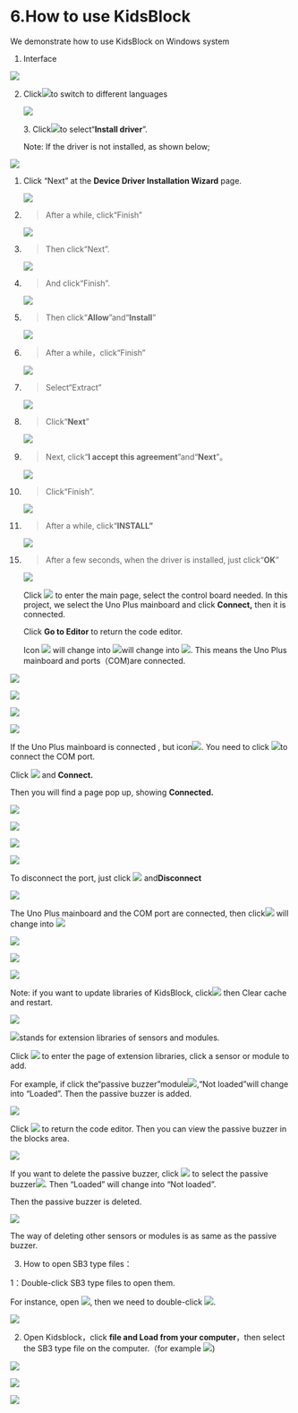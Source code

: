 # 6.How to use KidsBlock

We demonstrate how to use KidsBlock on Windows system

1.  Interface

![](/media/1d07c862c2e059febe07f1522290513d.png)

2.  Click![](/media/3dd044ace633a5f7218b0d19a55ff9cf.png)to switch to different languages
    
    ![](/media/a26ac98fda5eb460bae6370e017e1869.png)
    
    3\. Click![](/media/ceea175e15c8425a1a70baaaf56d40b3.png)to select“**Install driver**”.
    
    Note: If the driver is not installed, as shown below;

![](/media/bef7e6706a96aa449213e76f661a8530.png)

1.  Click “Next” at the **Device Driver Installation Wizard** page.
    
    ![](/media/4c104ba0a545ee1041c2b826497c6c0f.png)

<!-- end list -->

2.  > After a while, click“Finish”
    
    ![](/media/fca8d2cd82b6cc8026cd05d3f3e4536a.png)

3.  > Then click“Next”.
    
    ![](/media/c2f1cc5d63d3d3b2534ccce20f38fd62.png)

4.  > And click“Finish”.
    
    ![](/media/1acc73921191044749961892aa5beeae.png)

5.  > Then click“**Allow**”and“**Install**”
    
    ![](/media/f5855178a9320b2b9440fb025dae31cb.png)

6.  > After a while，click“Finish”
    
    ![](/media/1e9d4fc27460ab88bb3d30b85b71ffbf.png)

7.  > Select“Extract”
    
    ![](/media/8b7694d9158b63cd0113dd422c7dec54.png)

8.  > Click“**Next**”
    
    ![](/media/9a0d50d923ba8534cfd5cfb23c93a339.png)

9.  > Next, click“**I accept this agreement**”and“**Next**”。
    
    ![](/media/bd39d1e73f87cc7345ab0d80784d8bf7.png)

10. > Click“Finish”.
    
    ![](/media/819da99e656406de8c7446febf1cef82.png)

11. > After a while, click“**INSTALL”**
    
    ![](/media/e7d93c27bcd6582a837ae61c3bb5589a.png)

<!-- end list -->

15. > After a few seconds, when the driver is installed, just click“**OK**”
    
    ![](/media/c434a3523857af84ec8f2e0fe5091741.png)
    
    Click ![](/media/bfbf7c471ede03845519b11961a13837.png) to enter the main page, select the control board needed. In this project, we select the Uno Plus mainboard and click **Connect,** then it is connected.
    
    Click **Go to Editor** to return the code editor.
    
    Icon ![](/media/bfbf7c471ede03845519b11961a13837.png) will change into
    ![](/media/db0135c23e5313dac75a33d7d2faa529.png)will change into
    ![](/media/75b2ba08926ca69000ad5cc655812d28.png). This means the Uno Plus mainboard and ports（COM)are connected.

![](/media/dffb264fb8b7313928d1ae0f8d23b4d9.png)

![](/media/088183796c04198687cabb77520ee57d.png)

![](/media/a5474f9c9e002578bd898d709352a720.png)

![](/media/9264f12b2d0177aa1271099622821ff0.png)

If the Uno Plus mainboard is connected , but icon![](/media/75b2ba08926ca69000ad5cc655812d28.png). You
need to click ![](/media/db0135c23e5313dac75a33d7d2faa529.png)to connect the COM port.

Click ![](/media/db0135c23e5313dac75a33d7d2faa529.png) and **Connect.**

Then you will find a page pop up, showing **Connected.**

![](/media/7cdc62d2fbd6a678a990e8b7dbfd94f8.png)

![](/media/5ac42faf4baded53673710bb173a3508.png)

![](/media/f328cd859a2557feca3c5eddc863f857.png)

![](/media/9264f12b2d0177aa1271099622821ff0.png)

To disconnect the port, just click ![](/media/75b2ba08926ca69000ad5cc655812d28.png) and**Disconnect**

![](/media/7488e7809f4b4bb2b42cbfded023bb57.png)

The Uno Plus mainboard and the COM port are connected, then click![](/media/770292e2b4d7555030eaf7951cf58aec.png)
will change into ![](/media/6647392e2b1488904406ad656f6e08b4.png)

![](/media/102914131d83f23ce541685a358426eb.png)

![](/media/07f45c21d21ba19f979357b7fbd03ac9.png)

![](/media/3662d3d4ebb2e2d4bd40e9585031c63f.png)

Note: if you want to update libraries of KidsBlock, click![](/media/49ea7c72ac42a9f39deed5aeef6a3ecc.png) then Clear cache and restart.

![](/media/e716fa3d504ad8437250aa3091394093.png)

![](/media/9964e0b31fc9846a7f64c57f51e47152.png)stands for extension libraries of sensors and modules.

Click ![](/media/9964e0b31fc9846a7f64c57f51e47152.png) to enter the page of extension libraries, click a sensor or module to add.

For example, if click the“passive buzzer”module![](/media/4015e6afd4eab6334ea3fe184e5bdcca.png),“Not loaded”will change into “Loaded”. Then the passive buzzer is added.

![](/media/c61048d1e7a9a1fc063eae56d063eead.png)

Click ![](/media/29916972665d35bfb34914b6144e28aa.png) to return the code editor. Then you can view the passive buzzer in the blocks area.

![](/media/775a925fa1eed35ad2a148c05489cf76.png)

If you want to delete the passive buzzer, click ![](/media/9964e0b31fc9846a7f64c57f51e47152.png) to select the passive buzzer![](/media/4015e6afd4eab6334ea3fe184e5bdcca.png). Then “Loaded” will change into “Not loaded”.

Then the passive buzzer is deleted.

![](/media/0ad89911997807a936dbcb1f8226d796.png)

The way of deleting other sensors or modules is as same as the passive buzzer.

3.  How to open SB3 type files：

1：Double-click SB3 type files to open them.

For instance, open ![](/media/d1c08b964ffcd9d0e4af4e5770a538dd.png), then we need to double-click
![](/media/d1c08b964ffcd9d0e4af4e5770a538dd.png).

![](/media/b78fb04b6336eedce1202bf265442361.png)

2.  Open Kidsblock，click **file and Load from your computer**，then select the SB3 type file on the computer.（for example
    ![](/media/d1c08b964ffcd9d0e4af4e5770a538dd.png))

![](/media/8a39d0edec305298402df4216e984b61.png)

![](/media/d5531474296eaa56989f07ef82fdc124.png)

![](/media/b78fb04b6336eedce1202bf265442361.png)
